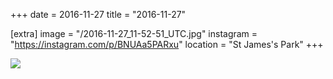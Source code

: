 +++
date = 2016-11-27
title = "2016-11-27"

[extra]
image = "/2016-11-27_11-52-51_UTC.jpg"
instagram = "https://instagram.com/p/BNUAa5PARxu"
location = "St James's Park"
+++

<img src="/2016-11-27_11-52-51_UTC.jpg" />
